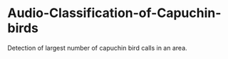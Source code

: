 # Audio-Classification-of-Capuchin-birds
Detection of largest number of capuchin bird calls in an area.
